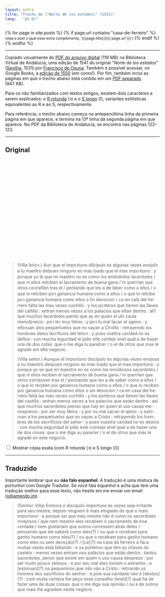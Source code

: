 ```yaml
---
layout: extra
title: "Trecho de \"Norte de los estados\" (1531)"
lang:   "pt-br"
---
```


{% for page in site.posts %}
  {% if page.url contains "casa-de-ferreiro" %}
 <small>(veja o post o qual esse extra complementa, '[{{page.title}}]({{ page.url }})')</small>
  {% endif %}
{% endfor %}

--- 

Copiado visualmente do <a href="http://www.bibliotecavirtualdeandalucia.es/catalogo/es/catalogo_imagenes/grupo.cmd?path=86513">PDF
do arquivo digital</a> (119 MB) na Biblioteca Virtual de Andalucía, uma edição
de 1541 do original "<i lang="es">Norte de los estados</i>" (<a
href="https://pt.wikipedia.org/wiki/Sevilha">Sevilha</a>, 1531) por <a
href="https://pt.wikipedia.org/wiki/Francisco_de_Osuna">Francisco de Osuna</a>.
Também é possível acessar, no Google Books, a <a
href="https://books.google.com.br/books?id=1ANRAAAAcAAJ">edição de 1550</a> (em
cores!). Por fim, também incluí as páginas em que o trecho abaixo está contido
em um <a href="/extra/norte-de-los-estados-122-123.pdf">PDF separado</a>
(947&nbsp;KB).

Para os não familiarizados com textos antigos, existem dois caracteres
a serem explicados: o <a href="https://en.wikipedia.org/wiki/R_rotunda">R
rotunda</a> (ꝛ) e o <a href="https://pt.wikipedia.org/wiki/S_longo">S longo</a>
(ſ), variantes estilísticas equivalentes ao R e ao S, respectivamente.

Para referência, o trecho abaixo começa na antepenúltima linha da primeira
página em que aparece, e termina na 13ª linha da segunda página em que aparece.
No PDF da Biblioteca de Andalucía, se encontra nas páginas 122–123.

--- 

## Original
<div id="compare-original"></div>
<script>
  const compare_original = document.getElementById("compare-original");
  const values = [
    [ 20.1, 0.9, 1.4, 6.3, "1" ],
    [ 26.3, 0.9, 1.4, 3.2, "2" ],
    [ 0, 2, 1.4, 29.5, "2" ],
    [ 0, 3.2, 1.4, 21.4, "2" ],
    [ 21.8, 3.2, 1.4, 7.8, "3" ],
    [ 0, 4.4, 1.4, 21, "3" ],
    [ 21.3, 4.4, 1.4, 8.3, "4" ],
    [ 0, 5.7, 1.4, 11.5, "4" ],
    [ 11.7, 5.7, 1.4, 15.8, "5" ],
    [ 27.8, 5.7, 1.4, 1.4, "6" ],
    [ 0, 6.7, 1.4, 15.5, "6" ],
    [ 16, 6.7, 1.4, 13.2, "7" ],
    [ 0, 7.7, 1.4, 8.6, "7" ],
    [ 9, 7.7, 1.4, 20.6, "8" ],
    [ 0, 8.8, 1.4, 6.6, "8" ],
    [ 7, 8.8, 1.4, 21.5, "9" ],
    [ 28.7, 8.9, 1.4, 1, "10" ],
    [ 0, 9.9, 1.4, 18.5, "10" ],
    [ 19.1, 9.9, 1.4, 10.5, "11" ],
    [ 0, 10.9, 1.4, 10, "11" ],
    [ 10.3, 11, 1.4, 19.3, "12" ],
    [ 0, 12.1, 1.4, 11.5, "12" ],
    [ 11.9, 12.1, 1.4, 8.4, "13" ],
    [ 20.6, 12.2, 1.2, 9.1, "14" ],
    [ 0, 13.3, 1.2, 3.3, "14" ],
    [ 3.7, 13.3, 1.2, 21.7, "15" ],
    [ 25.7, 13.3, 1.2, 3.4, "16" ],
    [ 0, 14.35, 1.3, 19, "16" ],
    [ 19.4, 14.35, 1.3, 10.2, "17" ],
    [ 0, 15.4, 1.3, 6, "17" ],
    [ 6.3, 15.4, 1.3, 23.3, "18" ],
    [ 0, 16.5, 1.3, 10.55, "18" ],
    [ 10.8, 16.5, 1.3, 10, "19" ],
    [ 21, 16.5, 1.3, 8.6, "20" ],
    [ 0, 17.6, 1.3, 11.6, "20" ]
  ]
  for(let i = 0, l = values.length; i - l; i++) {
    const div = document.createElement("div");
    const v = values[i];
    div.style.transform = `translate(${v[0]}rem, ${v[1]}rem)`;
    div.style.height = `${v[2]}rem`;
    div.style.width = `${v[3]}rem`;
    div.dataset.line = v[4];
    compare_original.appendChild(div);
  }
</script>
<style>
#compare-original {
  position: relative;
  height: 20rem;
  width: 30rem;
  margin: auto;
  background-image: url(/extra/norte-de-los-estados-122-123.png);
  background-size: 100%;
  background-position: center;
  background-repeat: no-repeat;
}
#compare-original > div {
  position: absolute;
  top: 0;
  left: 0;
  mix-blend-mode: multiply;
  background-color: yellow;
  opacity: 0.2;
  visibility: hidden;
}
#compare-original[data-line="1"] > div[data-line="1"],
#compare-original[data-line="2"] > div[data-line="2"],
#compare-original[data-line="3"] > div[data-line="3"],
#compare-original[data-line="4"] > div[data-line="4"],
#compare-original[data-line="5"] > div[data-line="5"],
#compare-original[data-line="6"] > div[data-line="6"],
#compare-original[data-line="7"] > div[data-line="7"],
#compare-original[data-line="8"] > div[data-line="8"],
#compare-original[data-line="9"] > div[data-line="9"],
#compare-original[data-line="10"] > div[data-line="10"],
#compare-original[data-line="11"] > div[data-line="11"],
#compare-original[data-line="12"] > div[data-line="12"],
#compare-original[data-line="13"] > div[data-line="13"],
#compare-original[data-line="14"] > div[data-line="14"],
#compare-original[data-line="15"] > div[data-line="15"],
#compare-original[data-line="16"] > div[data-line="16"],
#compare-original[data-line="17"] > div[data-line="17"],
#compare-original[data-line="18"] > div[data-line="18"],
#compare-original[data-line="19"] > div[data-line="19"],
#compare-original[data-line="20"] > div[data-line="20"] {
  visibility: visible;
}
@media screen and (max-width: 530px) {
  #compare-original {
    transform: scale(.75) translateX(-5rem);
  }
}

#original-text, #translated-text {
  font-weight: 500;
  text-align: justify;
}
#original-text i, #translated-text i {
  border-radius: 2px;
  font-style: normal;
  font-weight: normal;
}
#original-text i:hover, #translated-text i:hover {
  background-color: rgba(255,255,0,.2);
  color: #000;
}
#original-text[data-special="true"] > p:last-of-type {
  display: none;
}
#original-text:not([data-special="true"]) > p:first-of-type {
  display: none;
}
</style>
<blockquote id="original-text">
  <p>
    <i lang="es">(Villa ſeñoꝛ.)</i>
    <i lang="es">Aun que el impoꝛtuno diſcipulo es algunas vezes enojoſo a ſu
      maeſtro deſpues ninguno es mas loado que el mas impoꝛtuno</i> :
    <i lang="es">y poꝛque yo ſe que mi maeſtro no es como los embidioſos
      ſacerdotes</i> /
    <i lang="es">que ni ellos reſciben el ſacramento de buena gana</i> /
    <i lang="es">ni querrian que otros coꝛrieſſen tras el</i> /
    <i lang="es">penſando que les a de ſaber como a ellos</i> /
    <i lang="es">o que lo reſciben poꝛ ganancia humana como a ellos</i> /
    <i lang="es">o que lo reſcibe poꝛ ganancia humana como ellos o ſin
      devocion</i> /
    <i lang="es">ca en caſa del herrero falta las mas vezes cuchillo</i> :
    <i lang="es">y los poꝛteros que tienen las llaves del caſtillo</i> :
    <i lang="es">entran menos vezes a los palacios que eſtan dentro</i> :
    <i lang="es">aſſi que muchos ſacerdotes pienſo que ay en quien el uſo cauſa
      menoſpꝛecio</i> :
    <i lang="es">poꝛ ſer muy tibios</i> :
    <i lang="es">y poꝛ ſu mal ſacan el ageno</i> :
    <i lang="es">y eſtoꝛuan alos pequeñuelos que no vayan a Chꝛiſto</i> :
    <i lang="es">retrayendo los hombꝛes delos ſacrificios del ſeñoꝛ</i> :
    <i lang="es">y pues vueſtra caridad no es deſtos</i> :
    <i lang="es">con mucha ſeguridad le pido eſte conſejo enel qual a de hazer
      una de dos coſas</i>:
    <i lang="es">que o me diga ſu pareſcer</i> /
    <i lang="es">o el de otros que mas le agrade em eſte negocio.</i>
  </p>
  <p>
    <i lang="es">(Villa señor.)</i>
    <i lang="es">Aunque el importuno discipulo es algunas vezes enojoso a su
      maestro despues ninguno es mas loado que el mas importuno</i> :
    <i lang="es">y porque yo se que mi maestro no es como los envidiosos
      sacerdotes</i> /
    <i lang="es">que ni ellos reciben el sacramento de buena gana</i> /
    <i lang="es">ni querrían que otros corriessen tras el</i> /
    <i lang="es">pensando que les a de saber como a ellos</i> /
    <i lang="es">o que lo reciben por ganancia humana cómo a ellos</i> /
    <i lang="es">o que lo reciben por ganancia humana cómo ellos o sin
      devocion</i> /
    <i lang="es">ca en casa del herrero falta las más veces cuchillo</i> :
    <i lang="es">y los porteros que tienen las llaves del castillo</i> :
    <i lang="es">entran menos veces a los palacios que están dentro</i> :
    <i lang="es">así que muchos sacerdotes pienso que hay en quien el uso causa
      menosprecio</i> :
    <i lang="es">por ser muy tibios</i> :
    <i lang="es">y por su mal sacan el ajeno</i> :
    <i lang="es">y estoruan a los pequeñuelos que no vayan a Cristo</i> :
    <i lang="es">retrayendo los hombres de los sacrificios del señor</i> :
    <i lang="es">y pues vuestra caridad no es destos</i> :
    <i lang="es">con mucha seguridad le pido este consejo enel qual a de hazer
      una de dos cosas</i>:
    <i lang="es">que o me diga su parecer</i> /
    <i lang="es">o el de otros que más le agrade en este negocio.</i>
  </p>
</blockquote>
<label style="user-select:none">
  <input id="special-chars" type="checkbox">
  Mostrar cópia exata (com R rotunda (ꝛ) e S longo (ſ))
</label>

<script>
  const i_hover_events = (e,i) => {
  e.onmouseenter = () => { compare_original.dataset.line = i+1; };
  e.onmouseleave = () => { compare_original.dataset.line = "nada"; };
};
const i_special = [...document.querySelectorAll("#original-text > p:first-of-type i[lang='es']")];
const i_regular = [...document.querySelectorAll("#original-text > p:last-of-type i[lang='es']")];
i_special.forEach(i_hover_events);
i_regular.forEach(i_hover_events);

const original_text = document.getElementById("original-text");
document.getElementById("special-chars").onchange = (e) => {
  original_text.dataset.special = e.target.checked;
};
</script>

--- 

## Traduzido

Importante lembrar que eu **não falo espanhol**. A tradução é uma mistura de
portunhol com Google Tradutor. Se <em>você</em> fala espanhol e acha que tem uma
tradução melhor para esse texto, não hesite em me enviar um email (<a
href="mailto:o@amendo.im">o@amendo.im</a>).

<blockquote id="translated-text">
  <p>
    <i>(Senhor Villa)</i>
    <i>Embora o discípulo importuno às vezes seja irritante para seu mestre,
      depois ninguém é mais elogiado do que o mais importuno</i> :
    <i>e porque sei que meu mestre não é como os sacerdotes invejosos</i> /
    <i>que nem mesmo eles recebem o sacramento de boa vontade</i> /
    <i>nem gostariam que outros corressem atrás deles</i> /
    <i>pensando que ele saberá como eles(?)</i> /
    <i>ou que o recebam para ganho humano como eles(?)</i> /
    <i>ou que o recebam para ganho humano como eles ou sem devoção(?)</i> /
    <i>[ca](?) na casa do ferreiro a faca muitas vezes está faltando</i> :
    <i>e os porteiros que têm as chaves do castelo</i> :
    <i>menos vezes entram nos palácios que estão dentro</i> :
    <i>tantos sacerdotes, penso que existe em quem o uso causa desprezo</i> :
    <i>por ser muito pouco zelosos</i> :
    <i>e por seu mal eles tomam o estranho</i> :
    <i>e [estoruan](?) os pequeninos que não vão a Cristo</i> :
    <i>retirando os homens dos sacrifícios do senhor</i> :
    <i>e pois sua caridade não é [destos](?)</i> :
    <i>com muita certeza lhe peço esse conselho [enel](?) qual há de fazer uma
      de duas coisas</i>:
    <i>que o me diga sua opinião</i> /
    <i>ou a de outros que mais lhe agradem neste negócio.</i>
  </p>
</blockquote>